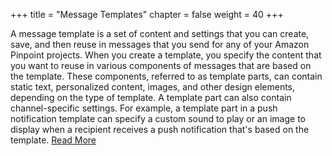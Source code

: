 +++
title = "Message Templates"
chapter = false
weight = 40
+++


A message template is a set of content and settings that you can create, save, and then reuse in messages that you send for any of your Amazon Pinpoint projects. When you create a template, you specify the content that you want to reuse in various components of messages that are based on the template. These components, referred to as template parts, can contain static text, personalized content, images, and other design elements, depending on the type of template. A template part can also contain channel-specific settings. For example, a template part in a push notification template can specify a custom sound to play or an image to display when a recipient receives a push notification that's based on the template. [Read More](https://docs.aws.amazon.com/pinpoint/latest/userguide/messages-templates.html)
